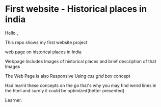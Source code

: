 # First website - Historical places in india
Hello ,


This repo shows my first website project 


web page on historical places in India


Webpage Includes Images of historical places and brief description of that Images


The Web Page is also Responsive Using *css grid box* concept


Had learnt these concepts on the go that's why you may find weird lines in the html and surely it could be optimized(better presented)



Learner.